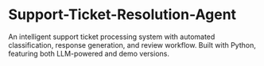 # Support-Ticket-Resolution-Agent
An intelligent support ticket processing system with automated classification, response generation, and review workflow. Built with Python, featuring both LLM-powered and demo versions.

